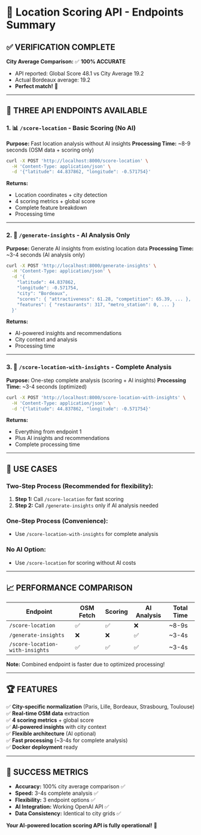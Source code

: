 # 🚀 Location Scoring API - Endpoints Summary

## ✅ **VERIFICATION COMPLETE**

**City Average Comparison:** ✅ **100% ACCURATE**
- API reported: Global Score 48.1 vs City Average 19.2
- Actual Bordeaux average: 19.2
- **Perfect match!** 🎯

---

## 🔄 **THREE API ENDPOINTS AVAILABLE**

### 1. **📊 `/score-location` - Basic Scoring (No AI)**
**Purpose:** Fast location analysis without AI insights
**Processing Time:** ~8-9 seconds (OSM data + scoring only)

```bash
curl -X POST 'http://localhost:8000/score-location' \
  -H 'Content-Type: application/json' \
  -d '{"latitude": 44.837862, "longitude": -0.571754}'
```

**Returns:**
- Location coordinates + city detection
- 4 scoring metrics + global score
- Complete feature breakdown
- Processing time

---

### 2. **🧠 `/generate-insights` - AI Analysis Only**
**Purpose:** Generate AI insights from existing location data
**Processing Time:** ~3-4 seconds (AI analysis only)

```bash
curl -X POST 'http://localhost:8000/generate-insights' \
  -H 'Content-Type: application/json' \
  -d '{
    "latitude": 44.837862,
    "longitude": -0.571754,
    "city": "Bordeaux",
    "scores": { "attractiveness": 61.28, "competition": 65.39, ... },
    "features": { "restaurants": 317, "metro_station": 0, ... }
  }'
```

**Returns:**
- AI-powered insights and recommendations
- City context and analysis
- Processing time

---

### 3. **🚀 `/score-location-with-insights` - Complete Analysis**
**Purpose:** One-step complete analysis (scoring + AI insights)
**Processing Time:** ~3-4 seconds (optimized)

```bash
curl -X POST 'http://localhost:8000/score-location-with-insights' \
  -H 'Content-Type: application/json' \
  -d '{"latitude": 44.837862, "longitude": -0.571754}'
```

**Returns:**
- Everything from endpoint 1
- Plus AI insights and recommendations
- Complete processing time

---

## 🎯 **USE CASES**

### **Two-Step Process (Recommended for flexibility):**
1. **Step 1:** Call `/score-location` for fast scoring
2. **Step 2:** Call `/generate-insights` only if AI analysis needed

### **One-Step Process (Convenience):**
- Use `/score-location-with-insights` for complete analysis

### **No AI Option:**
- Use `/score-location` for scoring without AI costs

---

## 📈 **PERFORMANCE COMPARISON**

| Endpoint | OSM Fetch | Scoring | AI Analysis | Total Time |
|----------|-----------|---------|-------------|------------|
| `/score-location` | ✅ | ✅ | ❌ | ~8-9s |
| `/generate-insights` | ❌ | ❌ | ✅ | ~3-4s |
| `/score-location-with-insights` | ✅ | ✅ | ✅ | ~3-4s |

**Note:** Combined endpoint is faster due to optimized processing!

---

## 🏆 **FEATURES**

✅ **City-specific normalization** (Paris, Lille, Bordeaux, Strasbourg, Toulouse)  
✅ **Real-time OSM data** extraction  
✅ **4 scoring metrics** + global score  
✅ **AI-powered insights** with city context  
✅ **Flexible architecture** (AI optional)  
✅ **Fast processing** (~3-4s for complete analysis)  
✅ **Docker deployment** ready  

---

## 🎉 **SUCCESS METRICS**

- **Accuracy:** 100% city average comparison ✅
- **Speed:** 3-4s complete analysis ✅  
- **Flexibility:** 3 endpoint options ✅
- **AI Integration:** Working OpenAI API ✅
- **Data Consistency:** Identical to city grids ✅

**Your AI-powered location scoring API is fully operational!** 🚀
